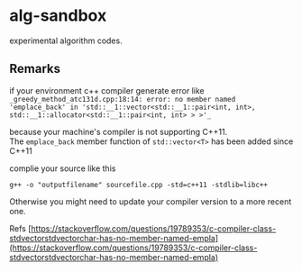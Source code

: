 # alg-sandbox

experimental algorithm codes.

## Remarks

if your environment c++ compiler generate error like<br>
``_greedy_method_atc131d.cpp:18:14: error: no member named 'emplace_back' in 'std::__1::vector<std::__1::pair<int, int>, std::__1::allocator<std::__1::pair<int, int> > >'_``<br>

because your machine's compiler is not supporting C++11.<br>
The ``emplace_back`` member function of ``std::vector<T>`` has been added since C++11<br>

complie your source like this
```
g++ -o "outputfilename" sourcefile.cpp -std=c++11 -stdlib=libc++
```
Otherwise you might need to update your compiler version to a more recent one.

Refs [https://stackoverflow.com/questions/19789353/c-compiler-class-stdvectorstdvectorchar-has-no-member-named-empla](https://stackoverflow.com/questions/19789353/c-compiler-class-stdvectorstdvectorchar-has-no-member-named-empla)
